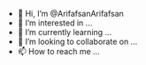 - 👋 Hi, I’m @ArifafsanArifafsan
- 👀 I’m interested in ...
- 🌱 I’m currently learning ...
- 💞️ I’m looking to collaborate on ...
- 📫 How to reach me ...

<!---
ArifafsanArifafsan/ArifafsanArifafsan is a ✨ special ✨ repository because its `README.md` (this file) appears on your GitHub profile.
You can click the Preview link to take a look at your changes.
--->
